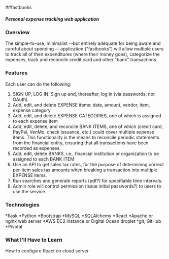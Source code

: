 ##fastbooks
##### Personal expense tracking web application

### Overview
The simple-to-use, minimalist --but entirely adequate for being aware and careful about spending  -- application ("fastbooks") will allow multiple users to track all of their expenditures (where their money goes), categorize the expenses, track and reconcile credit card and other "bank" transactions.

### Features
Each user can do the following:
1. SIGN UP, LOG IN: Sign up and, thereafter, log in (via passwords, not OAuth)
2. Add, edit, and delete EXPENSE items: date, amount, vendor, item, expense category
3. Add, edit, and delete EXPENSE CATEGORIES, one of which is assigned to each expense item
4. Add, edit, delete, and reconcile BANK ITEMS, one of which (credit card, PayPal, VenMo, check issuance, etc.) could cover multiple expense items. This functionality is the means to reconcile periodic statements from the financial entity, ensuring that all transactions have been recorded as expenses.
5. Add, edit, delete BANKS, i.e., financial institution or organization to be assigned to each BANK ITEM
6. Use an API to get sales tax rates, for the purpose of determining correct per-item sales tax amounts when breaking a transaction into multiple EXPENSE items.
7. Run searches and generate reports (pdf?) for specifiable time intervals.
8. Admin role will control permission (issue initial passwords?) to users to use the service.

### Technologies
*flask
*Python
*Bootstrap
*MySQL
*SQLAlchemy
*React
*Apache or nginx web server
*AWS EC2 instance or Digital Ocean droplet
*git, GitHub
*Pivotal

### What I'll Have to Learn
How to configure React on cloud server
